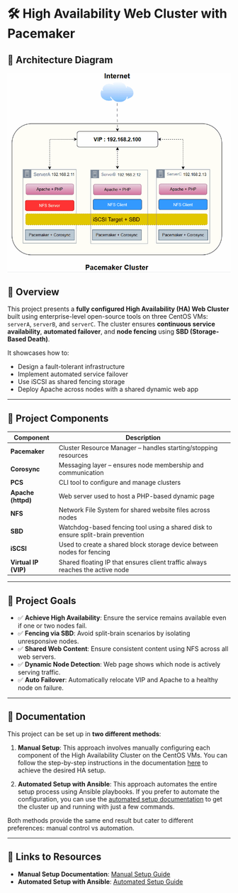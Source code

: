 # 🛠️ High Availability Web Cluster with Pacemaker

## 🧠 Architecture Diagram

![Automated Photo](Animation.gif)

## 📘 Overview

This project presents a **fully configured High Availability (HA) Web Cluster** built using enterprise-level open-source tools on three CentOS VMs: `serverA`, `serverB`, and `serverC`. The cluster ensures **continuous service availability**, **automated failover**, and **node fencing** using **SBD (Storage-Based Death)**.

It showcases how to:

- Design a fault-tolerant infrastructure
- Implement automated service failover
- Use iSCSI as shared fencing storage
- Deploy Apache across nodes with a shared dynamic web app

---

## 🧱 Project Components

| Component | Description |
| --- | --- |
| **Pacemaker** | Cluster Resource Manager – handles starting/stopping resources |
| **Corosync** | Messaging layer – ensures node membership and communication |
| **PCS** | CLI tool to configure and manage clusters |
| **Apache (httpd)** | Web server used to host a PHP-based dynamic page |
| **NFS** | Network File System for shared website files across nodes |
| **SBD** | Watchdog-based fencing tool using a shared disk to ensure split-brain prevention |
| **iSCSI** | Used to create a shared block storage device between nodes for fencing |
| **Virtual IP (VIP)** | Shared floating IP that ensures client traffic always reaches the active node |

---

## 🎯 Project Goals

- ✅ **Achieve High Availability**: Ensure the service remains available even if one or two nodes fail.
- ✅ **Fencing via SBD**: Avoid split-brain scenarios by isolating unresponsive nodes.
- ✅ **Shared Web Content**: Ensure consistent content using NFS across all web servers.
- ✅ **Dynamic Node Detection**: Web page shows which node is actively serving traffic.
- ✅ **Auto Failover**: Automatically relocate VIP and Apache to a healthy node on failure.

---

## 📝 Documentation

This project can be set up in **two different methods**:

1. **Manual Setup**: This approach involves manually configuring each component of the High Availability Cluster on the CentOS VMs. You can follow the step-by-step instructions in the documentation [here](manual-setup-link) to achieve the desired HA setup.

2. **Automated Setup with Ansible**: This approach automates the entire setup process using Ansible playbooks. If you prefer to automate the configuration, you can use the [automated setup documentation](automated-setup-link) to get the cluster up and running with just a few commands.

Both methods provide the same end result but cater to different preferences: manual control vs automation.

---

## 🔗 Links to Resources

- **Manual Setup Documentation**: [Manual Setup Guide](https://shard-knee-e78.notion.site/Pacemaker-Cluster-HA-Web-App-Project-1b188e9cf72c80e391e8e3fa6222c319?pvs=4)
- **Automated Setup with Ansible**: [Automated Setup Guide](https://shard-knee-e78.notion.site/Automated-Pacemaker-Cluster-1dc88e9cf72c803cb88fcf514eb2cd65?pvs=4)
